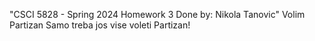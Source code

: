 "CSCI 5828 - Spring 2024 
Homework 3 
Done by: Nikola Tanovic"
Volim Partizan
Samo treba jos vise voleti Partizan!
